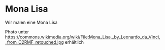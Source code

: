 # Mona Lisa

Wir malen eine Mona Lisa

Photo unter https://commons.wikimedia.org/wiki/File:Mona_Lisa,_by_Leonardo_da_Vinci,_from_C2RMF_retouched.jpg erhältlich
